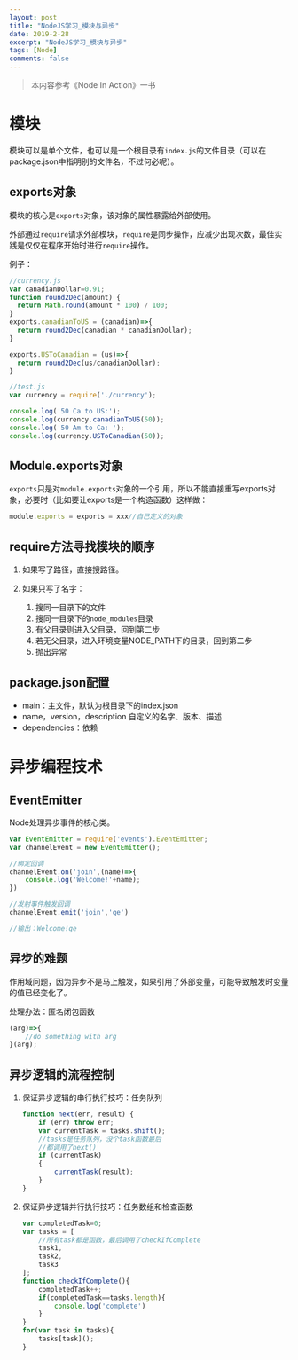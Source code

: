 ```yaml
---
layout: post
title: "NodeJS学习_模块与异步"
date: 2019-2-28
excerpt: "NodeJS学习_模块与异步"
tags: [Node]
comments: false
---
```


> 本内容参考《Node In Action》一书

# 模块

模块可以是单个文件，也可以是一个根目录有`index.js`的文件目录（可以在package.json中指明别的文件名，不过何必呢）。

## exports对象

模块的核心是`exports`对象，该对象的属性暴露给外部使用。

外部通过`require`请求外部模块，`require`是同步操作，应减少出现次数，最佳实践是仅仅在程序开始时进行`require`操作。

例子：



```js
//currency.js
var canadianDollar=0.91;
function round2Dec(amount) {
  return Math.round(amount * 100) / 100;
}
exports.canadianToUS = (canadian)=>{
  return round2Dec(canadian * canadianDollar);
}

exports.USToCanadian = (us)=>{
  return round2Dec(us/canadianDollar);
}
```

```js
//test.js
var currency = require('./currency');

console.log('50 Ca to US:');
console.log(currency.canadianToUS(50));
console.log('50 Am to Ca: ');
console.log(currency.USToCanadian(50));
```

## Module.exports对象

`exports`只是对`module.exports`对象的一个引用，所以不能直接重写exports对象，必要时（比如要让exports是一个构造函数）这样做：

```js
module.exports = exports = xxx//自己定义的对象
```

## require方法寻找模块的顺序

1. 如果写了路径，直接搜路径。

2. 如果只写了名字：

   1. 搜同一目录下的文件
   2. 搜同一目录下的`node_modules`目录
   3. 有父目录则进入父目录，回到第二步
   4. 若无父目录，进入环境变量NODE_PATH下的目录，回到第二步
   5. 抛出异常

   

## package.json配置

- main：主文件，默认为根目录下的index.json
- name，version，description 自定义的名字、版本、描述
- dependencies：依赖

# 异步编程技术

## EventEmitter

Node处理异步事件的核心类。

```js
var EventEmitter = require('events').EventEmitter;
var channelEvent = new EventEmitter();

//绑定回调
channelEvent.on('join',(name)=>{
    console.log('Welcome!'+name);
})

//发射事件触发回调
channelEvent.emit('join','qe')

//输出：Welcome!qe
```

## 异步的难题

作用域问题，因为异步不是马上触发，如果引用了外部变量，可能导致触发时变量的值已经变化了。

处理办法：匿名闭包函数

```js
(arg)=>{
    //do something with arg
}(arg);
```

## 异步逻辑的流程控制

1. 保证异步逻辑的串行执行技巧：任务队列

   ```js
   function next(err, result) { 
       if (err) throw err; 
       var currentTask = tasks.shift(); 
       //tasks是任务队列，没个task函数最后
       //都调用了next()
       if (currentTask) 
       { 
           currentTask(result);
       } 
   }
   ```

2. 保证异步逻辑并行执行技巧：任务数组和检查函数

   ```js
   var completedTask=0;
   var tasks = [
       //所有task都是函数，最后调用了checkIfComplete
       task1,
       task2,
       task3
   ];
   function checkIfComplete(){
       completedTask++;
       if(completedTask==tasks.length){
           console.log('complete')
       }
   }
   for(var task in tasks){
       tasks[task]();
   }
   ```

   

